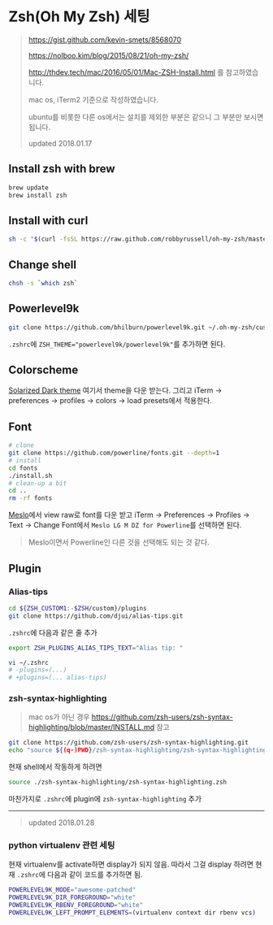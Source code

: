 # Zsh(Oh My Zsh) 세팅

> https://gist.github.com/kevin-smets/8568070
>
> https://nolboo.kim/blog/2015/08/21/oh-my-zsh/ 
>
> http://thdev.tech/mac/2016/05/01/Mac-ZSH-Install.html 를 참고하였습니다.
>
> mac os, iTerm2 기준으로 작성하였습니다.
>
> ubuntu를 비롯한 다른 os에서는 설치를 제외한 부분은 같으니 그 부분만 보시면 됩니다.
>
> updated 2018.01.17



## Install zsh with brew

```bash
brew update
brew install zsh
```

## Install with curl

```bash
sh -c "$(curl -fsSL https://raw.github.com/robbyrussell/oh-my-zsh/master/tools/install.sh)"
```

## Change shell

```bash
chsh -s `which zsh`
```

## Powerlevel9k

```bash
git clone https://github.com/bhilburn/powerlevel9k.git ~/.oh-my-zsh/custom/themes/powerlevel9k
```

`.zshrc`에  `ZSH_THEME="powerlevel9k/powerlevel9k"`를 추가하면 된다.

## Colorscheme

[Solarized Dark theme](https://raw.githubusercontent.com/mbadolato/iTerm2-Color-Schemes/master/schemes/Solarized%20Dark%20-%20Patched.itermcolors) 여기서 theme을 다운 받는다.  그리고 iTerm → preferences → profiles → colors → load presets에서 적용한다.



## Font

```bash
# clone
git clone https://github.com/powerline/fonts.git --depth=1
# install
cd fonts
./install.sh
# clean-up a bit
cd ..
rm -rf fonts
```

[Meslo](https://github.com/powerline/fonts/blob/master/Meslo%20Slashed/Meslo%20LG%20M%20Regular%20for%20Powerline.ttf)에서 view raw로 font를 다운 받고 iTerm → Preferences → Profiles → Text → Change Font에서 `Meslo LG M DZ for Powerline`를 선택하면 된다.

> Meslo이면서 Powerline인 다른 것을 선택해도 되는 것 같다.

## Plugin

### Alias-tips

```bash
cd ${ZSH_CUSTOM1:-$ZSH/custom}/plugins
git clone https://github.com/djui/alias-tips.git
```

`.zshrc`에 다음과 같은 줄 추가

```bash
export ZSH_PLUGINS_ALIAS_TIPS_TEXT="Alias tip: "
```

```bash
vi ~/.zshrc
# -plugins=(...)
# +plugins=(... alias-tips)
```



### zsh-syntax-highlighting

> mac os가 아닌 경우 https://github.com/zsh-users/zsh-syntax-highlighting/blob/master/INSTALL.md 참고

```bash
git clone https://github.com/zsh-users/zsh-syntax-highlighting.git
echo "source ${(q-)PWD}/zsh-syntax-highlighting/zsh-syntax-highlighting.zsh" >> ${ZDOTDIR:-$HOME}/.zshrc
```

현재 shell에서 작동하게 하려면

```bash
source ./zsh-syntax-highlighting/zsh-syntax-highlighting.zsh
```

마찬가지로 `.zshrc`에 plugin에 `zsh-syntax-highlighting` 추가



---

> updated 2018.01.28

### python virtualenv 관련 세팅

현재 virtualenv를 activate하면 display가 되지 않음. 따라서 그걸 display 하려면 현재 `.zshrc`에 다음과 같이 코드를 추가하면 됨.

```bash
POWERLEVEL9K_MODE="awesome-patched"
POWERLEVEL9K_DIR_FOREGROUND="white"
POWERLEVEL9K_RBENV_FOREGROUND="white"
POWERLEVEL9K_LEFT_PROMPT_ELEMENTS=(virtualenv context dir rbenv vcs)
```

